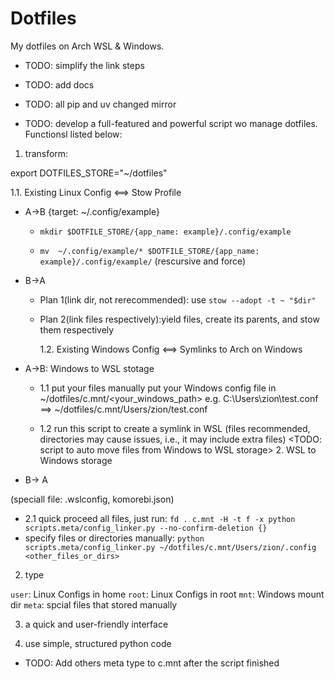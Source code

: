 # Dotfiles

My dotfiles on Arch WSL & Windows.

- TODO: simplify the link steps
- TODO: add docs
- TODO: all pip and uv changed mirror

- TODO: develop a full-featured and powerful script wo manage dotfiles. Functionsl listed below:

1. transform:

export DOTFILES_STORE="~/dotfiles"

1.1. Existing Linux Config <==> Stow Profile

- A->B {target: ~/.config/example}

  - `mkdir $DOTFILE_STORE/{app_name: example}/.config/example`

  - `mv  ~/.config/example/* $DOTFILE_STORE/{app_name: example}/.config/example/` (rescursive and force)

- B->A

  - Plan 1(link dir, not rerecommended): use `stow --adopt -t ~ "$dir"`

  - Plan 2(link files respectively):yield files, create its parents, and stow them respectively

    1.2. Existing Windows Config <==> Symlinks to Arch on Windows

- A->B: Windows to WSL stotage

  - 1.1 put your files manually
    put your Windows config file in ~/dotfiles/c.mnt/<your_windows_path>
    e.g. C:\Users\zion\test.conf ==> ~/dotfiles/c.mnt/Users/zion/test.conf

  - 1.2 run this script to create a symlink in WSL (files recommended, directories may cause issues, i.e., it may include extra files)
    <TODO: script to auto move files from Windows to WSL storage> 2. WSL to Windows storage

- B-> A

(speciall file: .wslconfig, komorebi.json)

- 2.1 quick proceed all files, just run:
  `fd . c.mnt -H -t f -x python scripts.meta/config_linker.py --no-confirm-deletion {}`
- specify files or directories manually:
  `python scripts.meta/config_linker.py ~/dotfiles/c.mnt/Users/zion/.config <other_files_or_dirs>`

2. type

`user`: Linux Configs in home
`root`: Linux Configs in root
`mnt`: Windows mount dir
`meta`: spcial files that stored manually

3. a quick and user-friendly interface

4. use simple, structured python code

- TODO: Add others meta type to c.mnt after the script finished
